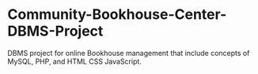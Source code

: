 # Community-Bookhouse-Center-DBMS-Project
DBMS project for online Bookhouse management that include concepts of MySQL, PHP, and HTML CSS JavaScript.
